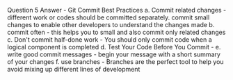 Question 5
Answer - Git Commit Best Practices
a. Commit related changes - different work or codes should be committed separately. commit small changes to enable other developers to understand the changes made
b. commit often - this helps you to small and also commit only related changes
c. Don't commit half-done work - You should only commit code when a logical component is completed
d. Test Your Code Before You Commit - 
e. write good commit messages - begin your message with a short summary of your changes
f. use branches - Branches are the perfect tool to help you avoid mixing up different lines of development